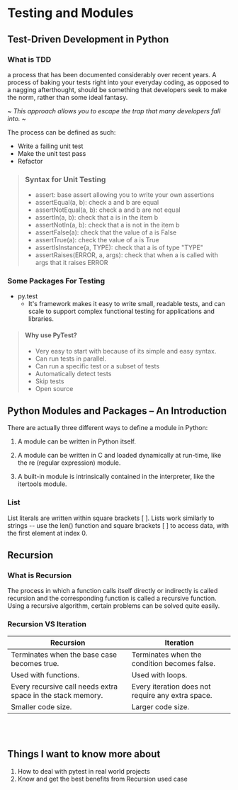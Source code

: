 # Testing and Modules

## Test-Driven Development in Python

### What is TDD

 a process that has been documented considerably over recent years. A process of baking your tests right into your everyday coding, as opposed to a nagging afterthought, should be something that developers seek to make the norm, rather than some ideal fantasy.

*~ This approach allows you to escape the trap that many developers fall into. ~*

The process can be defined as such:

* Write a failing unit test
* Make the unit test pass
* Refactor
>
> ### Syntax for Unit Testing
>
> * assert: base assert allowing you to write your own assertions
> * assertEqual(a, b): check a and b are equal
> * assertNotEqual(a, b): check a and b are not equal
> * assertIn(a, b): check that a is in the item b
> * assertNotIn(a, b): check that a is not in the item b
> * assertFalse(a): check that the value of a is False
> * assertTrue(a): check the value of a is True
> * assertIsInstance(a, TYPE): check that a is of type "TYPE"
> * assertRaises(ERROR, a, args): check that when a is called with args that it raises ERROR

>
### Some Packages For Testing

* py.test
  * It's framework makes it easy to write small, readable tests, and can scale to support complex functional testing for applications and libraries.

> #### Why use PyTest?
>
> * Very easy to start with because of its simple and easy syntax.
>* Can run tests in parallel.
>* Can run a specific test or a subset of tests
>* Automatically detect tests
>* Skip tests
>* Open source

## Python Modules and Packages – An Introduction

There are actually three different ways to define a module in Python:

1. A module can be written in Python itself.

2. A module can be written in C and loaded dynamically at run-time, like the re (regular expression) module.

3. A built-in module is intrinsically contained in the interpreter, like the itertools module.

### List

List literals are written within square brackets [ ]. Lists work similarly to strings -- use the len() function and square brackets [ ] to access data, with the first element at index 0.

## Recursion

### What is Recursion

The process in which a function calls itself directly or indirectly is called recursion and the corresponding function is called a recursive function. Using a recursive algorithm, certain problems can be solved quite easily.

### Recursion VS Iteration

| Recursion  | Iteration |
| --- | ----------- |
| Terminates when the base case becomes true.  | Terminates when the condition becomes false.|
 | Used with functions.  |Used with loops. |
 | Every recursive call needs extra space in the stack memory.  |Every iteration does not require any extra space. |
|  Smaller code size.  |Larger code size. |

<br></br>

## Things I want to know more about

1. How to deal with pytest in real world projects
2. Know and get the best benefits from Recursion used case
